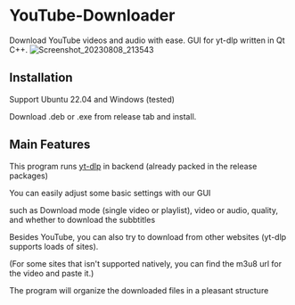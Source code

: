 # YouTube-Downloader
Download YouTube videos and audio with ease. GUI for yt-dlp written in Qt C++.
![Screenshot_20230808_213543](https://github.com/yzu1103309/YouTube-Downloader/assets/97399678/b2c9fc16-60ea-4bb9-a267-098b40186bbe)

## Installation

Support Ubuntu 22.04 and Windows (tested)

Download .deb or .exe from release tab and install.

## Main Features

This program runs [yt-dlp](https://github.com/yt-dlp/yt-dlp) in backend (already packed in the release packages)

You can easily adjust some basic settings with our GUI

such as Download mode (single video or playlist), video or audio, quality, and whether to download the subbtitles

Besides YouTube, you can also try to download from other websites (yt-dlp supports loads of sites).

(For some sites that isn't supported natively, you can find the m3u8 url for the video and paste it.)

The program will organize the downloaded files in a pleasant structure

